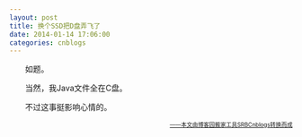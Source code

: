 ```yaml
---
layout: post
title: 换个SSD把D盘弄飞了
date: 2014-01-14 17:06:00
categories: cnblogs
---
```


<p>　　如题。</p>
<p>　　当然，我Java文件全在C盘。</p>
<p>　　不过这事挺影响心情的。</p>

<div align=right><a href="https://github.com/mlxy/SRBCnblogs"><font size=1>——本文由博客园搬家工具SRBCnblogs转换而成</font></a></div>